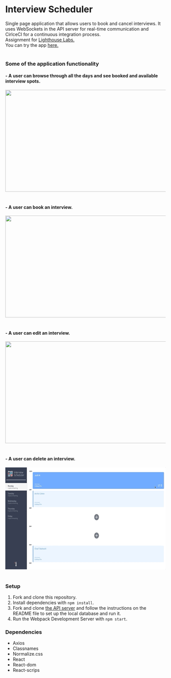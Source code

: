 # **Interview Scheduler**
Single page application that allows users to book and cancel interviews. It uses WebSockets in the API server for real-time communication and CirlceCI for a continuous integration process.<br />
Assignment for [Lighthouse Labs.](https://www.lighthouselabs.ca/)<br />
You can try the app [here.](https://frosty-varahamihira-3f7f04.netlify.app/)<br /><br />

### **Some of the application functionality**<br />

#### - A user can browse through all the days and see booked and available interview spots.

<img src="docs/Browse through the different days.gif" width="640" height="320"/><br /><br />

#### - A user can book an interview.

<img src="docs/user can book an interview.gif" width="640" height="320"/><br /><br />


#### - A user can edit an interview.

<img src="docs/user can edit an interview.gif" width="640" height="320"/><br /><br />


#### - A user can delete an interview.

<img src="docs/user can delete an interview.gif" width="640" height="320"/><br /><br />


### **Setup**

1. Fork and clone this repository.<br />
2. Install dependencies with `npm install`.<br />
3. Fork and clone [the API server](https://github.com/lighthouse-labs/scheduler-api) and follow the instructions on the README file to set up the local database and run it.<br />
4. Run the Webpack Development Server with `npm start`.<br />

### **Dependencies**

- Axios
- Classnames
- Normalize.css
- React
- React-dom
- React-scrips
